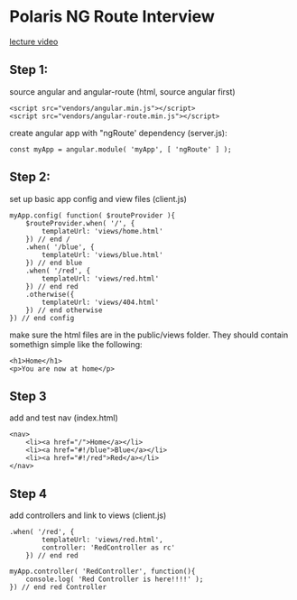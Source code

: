 Polaris NG Route Interview
===

[lecture video](https://vimeo.com/285014629)

Step 1:
---

source angular and angular-route (html, source angular first)
```
<script src="vendors/angular.min.js"></script>
<script src="vendors/angular-route.min.js"></script>
```

create angular app with "ngRoute' dependency (server.js):
```
const myApp = angular.module( 'myApp', [ 'ngRoute' ] );
```

Step 2:
---

set up basic app config and view files (client.js)

```
myApp.config( function( $routeProvider ){
    $routeProvider.when( '/', {
        templateUrl: 'views/home.html'
    }) // end /
    .when( '/blue', {
        templateUrl: 'views/blue.html'
    }) // end blue
    .when( '/red', {
        templateUrl: 'views/red.html'
    }) // end red
    .otherwise({
        templateUrl: 'views/404.html'
    }) // end otherwise
}) // end config
```

make sure the html files are in the public/views folder. They should contain somethign simple like the following:
```
<h1>Home</h1>
<p>You are now at home</p>
```

Step 3
---

add and test nav (index.html)

```
<nav>
    <li><a href="/">Home</a></li>
    <li><a href="#!/blue">Blue</a></li>
    <li><a href="#!/red">Red</a></li>
</nav>
```

Step 4
---

add controllers and link to views (client.js)

```
.when( '/red', {
        templateUrl: 'views/red.html',
        controller: 'RedController as rc'
    }) // end red
```

```
myApp.controller( 'RedController', function(){
    console.log( 'Red Controller is here!!!!' );
}) // end red Controller
```